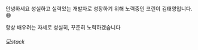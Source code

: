 안녕하세요 
성실하고 실력있는 개발자로 성장하기 위해 노력중인
코린이 김태영입니다.😄

항상 배우려는 자세로 성실히, 꾸준히 노력하겠습니다 


###### 💻stack  ######
